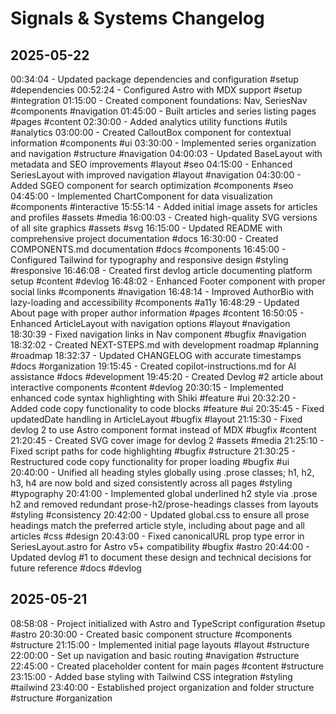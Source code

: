 # Signals & Systems Changelog

## 2025-05-22
00:34:04 - Updated package dependencies and configuration #setup #dependencies
00:52:24 - Configured Astro with MDX support #setup #integration
01:15:00 - Created component foundations: Nav, SeriesNav #components #navigation
01:45:00 - Built articles and series listing pages #pages #content
02:30:00 - Added analytics utility functions #utils #analytics
03:00:00 - Created CalloutBox component for contextual information #components #ui
03:30:00 - Implemented series organization and navigation #structure #navigation
04:00:03 - Updated BaseLayout with metadata and SEO improvements #layout #seo
04:15:00 - Enhanced SeriesLayout with improved navigation #layout #navigation
04:30:00 - Added SGEO component for search optimization #components #seo
04:45:00 - Implemented ChartComponent for data visualization #components #interactive
15:55:14 - Added initial image assets for articles and profiles #assets #media
16:00:03 - Created high-quality SVG versions of all site graphics #assets #svg
16:15:00 - Updated README with comprehensive project documentation #docs
16:30:00 - Created COMPONENTS.md documentation #docs #components
16:45:00 - Configured Tailwind for typography and responsive design #styling #responsive
16:46:08 - Created first devlog article documenting platform setup #content #devlog
16:48:02 - Enhanced Footer component with proper social links #components #navigation
16:48:14 - Improved AuthorBio with lazy-loading and accessibility #components #a11y
16:48:29 - Updated About page with proper author information #pages #content
16:50:05 - Enhanced ArticleLayout with navigation options #layout #navigation
18:30:39 - Fixed navigation links in Nav component #bugfix #navigation
18:32:02 - Created NEXT-STEPS.md with development roadmap #planning #roadmap
18:32:37 - Updated CHANGELOG with accurate timestamps #docs #organization
19:15:45 - Created copilot-instructions.md for AI assistance #docs #development
19:45:20 - Created Devlog #2 article about interactive components #content #devlog
20:30:15 - Implemented enhanced code syntax highlighting with Shiki #feature #ui
20:32:20 - Added code copy functionality to code blocks #feature #ui
20:35:45 - Fixed updatedDate handling in ArticleLayout #bugfix #layout
21:15:30 - Fixed devlog 2 to use Astro component format instead of MDX #bugfix #content
21:20:45 - Created SVG cover image for devlog 2 #assets #media
21:25:10 - Fixed script paths for code highlighting #bugfix #structure
21:30:25 - Restructured code copy functionality for proper loading #bugfix #ui
20:40:00 - Unified all heading styles globally using .prose classes; h1, h2, h3, h4 are now bold and sized consistently across all pages #styling #typography
20:41:00 - Implemented global underlined h2 style via .prose h2 and removed redundant prose-h2/prose-headings classes from layouts #styling #consistency
20:42:00 - Updated global.css to ensure all prose headings match the preferred article style, including about page and all articles #css #design
20:43:00 - Fixed canonicalURL prop type error in SeriesLayout.astro for Astro v5+ compatibility #bugfix #astro
20:44:00 - Updated devlog #1 to document these design and technical decisions for future reference #docs #devlog

## 2025-05-21
08:58:08 - Project initialized with Astro and TypeScript configuration #setup #astro
20:30:00 - Created basic component structure #components #structure
21:15:00 - Implemented initial page layouts #layout #structure
22:00:00 - Set up navigation and basic routing #navigation #structure
22:45:00 - Created placeholder content for main pages #content #structure
23:15:00 - Added base styling with Tailwind CSS integration #styling #tailwind
23:40:00 - Established project organization and folder structure #structure #organization
